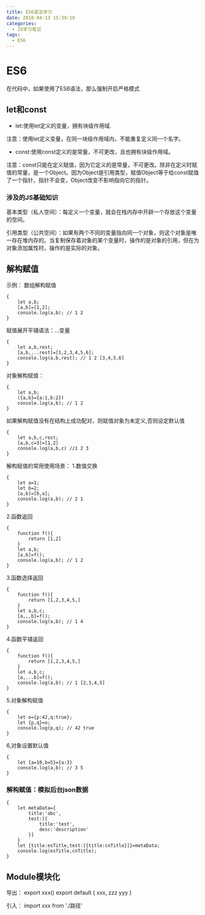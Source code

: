```yaml
---
title: ES6语法学习
date: 2018-04-13 15:39:19
categories:
  - JS学习笔记
tags:
  - ES6
---
```


# ES6

在代码中，如果使用了ES6语法，那么强制开启严格模式

## let和const

- let:使用let定义的变量，拥有块级作用域.

注意：使用let定义变量，在同一块级作用域内，不能重复定义同一个名字。

<!-- more -->

- const:使用const定义的是常量，不可更改，且也拥有块级作用域。

注意：const只能在定义赋值，因为它定义的是常量，不可更改。除非在定义时赋值的常量，是一个Object。因为Object是引用类型，赋值Object等于给const赋值了一个指针，指针不会变，Object改变不影响指向它的指针。

### 涉及的JS基础知识

基本类型（私人空间）：每定义一个变量，就会在栈内存中开辟一个存放这个变量的空间。

引用类型（公共空间）：如果有两个不同的变量指向同一个对象，则这个对象是唯一存在堆内存的。当复制保存着对象的某个变量时，操作的是对象的引用，但在为对象添加属性时，操作的是实际的对象。

## 解构赋值

示例：
数组解构赋值

    {
        let a,b;
        [a,b]=[1,2];
        console.log(a,b); // 1 2
    }

赋值展开平铺语法：...变量

    {
        let a,b,rest;
        [a,b,...rest]=[1,2,3,4,5,6];
        console.log(a,b,rest); // 1 2 [3,4,5,6]
    }

对象解构赋值：

    {
        let a,b;
        ({a,b}={a:1,b:2})
        console.log(a,b); // 1 2
    }

如果解构赋值没有在结构上成功配对，则赋值对象为未定义,否则设定默认值

    {
        let a,b,c,rest;
        [a,b,c=3]=[1,2]
        console.log(a,b,c) //1 2 3
    }

解构赋值的常用使用场景：
1.数值交换

    {
        let a=1;
        let b=2;
        [a,b]=[b,a];
        console.log(a,b); // 2 1
    }

2.函数返回

    {
        function f(){
            return [1,2]
        }
        let a,b;
        [a,b]=f();
        console.log(a,b); // 1 2
    }

3.函数选择返回

    {
        function f(){
            return [1,2,3,4,5,]
        }
        let a,b,c;
        [a,,,b]=f();
        console.log(a,b); // 1 4
    }

4.函数平铺返回

    {
        function f(){
            return [1,2,3,4,5,]
        }
        let a,b,c;
        [a,...b]=f();
        console.log(a,b); // 1 [2,3,4,5]
    }

5.对象解构赋值

    {
        let o={p:42,q:true};
        let {p,q}=o;
        console.log(p,q); // 42 true
    }

6,对象设置默认值

    {
        let {a=10,b=5}={a:3}
        console.log(a,b); // 3 5
    }

### 解构赋值：模拟后台json数据

    {
        let metaData={
            title:'abc',
            test:[{
                title:'test',
                desc:'description'
            }]
        }
        let {title:esTitle,test:[{title:cnTitle}]}=metaData;
        console.log(esTitle,cnTitle);
    }

## Module模块化

导出：
export xxx()
export default {
    xxx,
    zzz
    yyy
}

引入：
import xxx from './路径'
